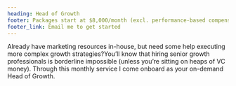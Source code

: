 ```yaml
---
heading: Head of Growth
footer: Packages start at $8,000/month (excl. performance-based compensation).
footer_link: Email me to get started
---
```


Already have marketing resources in-house, but need some help executing more complex growth strategies?You’ll know that hiring senior growth professionals is borderline impossible (unless you’re sitting on heaps of VC money). Through this monthly service I come onboard as your on-demand Head of Growth.
